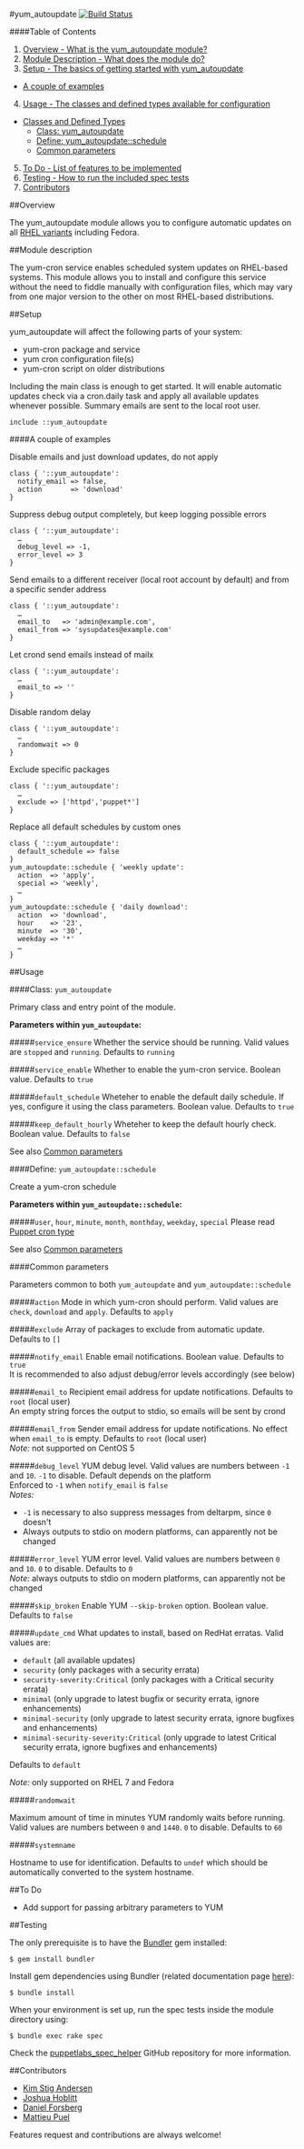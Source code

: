 #yum_autoupdate
[![Build Status](https://travis-ci.org/antoineco/aco-yum_autoupdate.svg?branch=master)](https://travis-ci.org/antoineco/aco-yum_autoupdate)

####Table of Contents

1. [Overview - What is the yum_autoupdate module?](#overview)
2. [Module Description - What does the module do?](#module-description)
3. [Setup - The basics of getting started with yum_autoupdate](#setup)
  * [A couple of examples](#a-couple-of-examples)
4. [Usage - The classes and defined types available for configuration](#usage)
  * [Classes and Defined Types](#classes-and-defined-types)
    * [Class: yum_autoupdate](#class-yum_autoupdate)
    * [Define: yum_autoupdate::schedule](#define-yum_autoupdateschedule)
    * [Common parameters](#common-parameters)
5. [To Do - List of features to be implemented](#to-do)
6. [Testing - How to run the included spec tests](#testing)
7. [Contributors](#contributors)

##Overview

The yum_autoupdate module allows you to configure automatic updates on all [RHEL variants](http://en.wikipedia.org/wiki/List_of_Linux_distributions#RHEL-based) including Fedora.

##Module description

The yum-cron service enables scheduled system updates on RHEL-based systems. This module allows you to install and configure this service without the need to fiddle manually with configuration files, which may vary from one major version to the other on most RHEL-based distributions.

##Setup

yum_autoupdate will affect the following parts of your system:

* yum-cron package and service
* yum cron configuration file(s)
* yum-cron script on older distributions

Including the main class is enough to get started. It will enable automatic updates check via a cron.daily task and apply all available updates whenever possible. Summary emails are sent to the local root user.

```puppet
include ::yum_autoupdate
```

####A couple of examples

Disable emails and just download updates, do not apply

```puppet
class { '::yum_autoupdate':
  notify_email => false,
  action       => 'download'
}
```

Suppress debug output completely, but keep logging possible errors

```puppet
class { '::yum_autoupdate':
  …
  debug_level => -1,
  error_level => 3
}
```

Send emails to a different receiver (local root account by default) and from a specific sender address 

```puppet
class { '::yum_autoupdate':
  …
  email_to   => 'admin@example.com',
  email_from => 'sysupdates@example.com'
}
```

Let crond send emails instead of mailx

```puppet
class { '::yum_autoupdate':
  …
  email_to => ''
}
```

Disable random delay

```puppet
class { '::yum_autoupdate':
  …
  randomwait => 0
}
```

Exclude specific packages

```puppet
class { '::yum_autoupdate':
  …
  exclude => ['httpd','puppet*']
}
```

Replace all default schedules by custom ones

```puppet
class { '::yum_autoupdate':
  default_schedule => false
}
yum_autoupdate::schedule { 'weekly update':
  action  => 'apply',
  special => 'weekly',
  …
}
yum_autoupdate::schedule { 'daily download':
  action  => 'download',
  hour    => '23',
  minute  => '30',
  weekday => '*'
  …
}
```

##Usage

####Class: `yum_autoupdate`

Primary class and entry point of the module.

**Parameters within `yum_autoupdate`:**

#####`service_ensure`
Whether the service should be running. Valid values are `stopped` and `running`. Defaults to `running`

#####`service_enable`
Whether to enable the yum-cron service. Boolean value. Defaults to `true`

#####`default_schedule`
Wheteher to enable the default daily schedule. If yes, configure it using the class parameters. Boolean value. Defaults to `true`

#####`keep_default_hourly`
Wheteher to keep the default hourly check. Boolean value. Defaults to `false`

See also [Common parameters](#common-parameters)

####Define: `yum_autoupdate::schedule`

Create a yum-cron schedule

**Parameters within `yum_autoupdate::schedule`:**

#####`user`, `hour`, `minute`, `month`, `monthday`, `weekday`, `special`
Please read [Puppet cron type](https://docs.puppetlabs.com/references/latest/type.html#cron)

See also [Common parameters](#common-parameters)

####Common parameters

Parameters common to both `yum_autoupdate` and `yum_autoupdate::schedule`

#####`action`
Mode in which yum-cron should perform. Valid values are `check`, `download` and `apply`. Defaults to `apply`

#####`exclude`
Array of packages to exclude from automatic update. Defaults to `[]`

#####`notify_email`
Enable email notifications. Boolean value. Defaults to `true`  
It is recommended to also adjust debug/error levels accordingly (see below) 

#####`email_to`
Recipient email address for update notifications. Defaults to `root` (local user)  
An empty string forces the output to stdio, so emails will be sent by crond

#####`email_from`
Sender email address for update notifications. No effect when `email_to` is empty. Defaults to `root` (local user)  
*Note:* not supported on CentOS 5

#####`debug_level`
YUM debug level. Valid values are numbers between `-1` and `10`. `-1` to disable. Default depends on the platform  
Enforced to `-1` when `notify_email` is `false`  
*Notes:*
* `-1` is necessary to also suppress messages from deltarpm, since `0` doesn't
* Always outputs to stdio on modern platforms, can apparently not be changed

#####`error_level`
YUM error level. Valid values are numbers between `0` and `10`. `0` to disable. Defaults to `0`  
*Note:* always outputs to stdio on modern platforms, can apparently not be changed

#####`skip_broken`
Enable YUM `--skip-broken` option. Boolean value. Defaults to `false`

#####`update_cmd`
What updates to install, based on RedHat erratas. Valid values are:
* `default` (all available updates)
* `security` (only packages with a security errata)
* `security-severity:Critical` (only packages with a Critical security errata)
* `minimal` (only upgrade to latest bugfix or security errata, ignore enhancements)
* `minimal-security` (only upgrade to latest security errata, ignore bugfixes and enhancements)
* `minimal-security-severity:Critical` (only upgrade to latest Critical security errata, ignore bugfixes and enhancements)

Defaults to `default`

*Note:* only supported on RHEL 7 and Fedora

#####`randomwait`

Maximum amount of time in minutes YUM randomly waits before running. Valid values are numbers between `0` and `1440`. `0` to disable. Defaults to `60`

#####`systemname`

Hostname to use for identification. Defaults to `undef` which should be automatically converted to the system hostname.

##To Do

* Add support for passing arbitrary parameters to YUM

##Testing

The only prerequisite is to have the [Bundler](http://bundler.io/) gem installed:

```shell
$ gem install bundler
```

Install gem dependencies using Bundler (related documentation page [here](http://bundler.io/bundle_install.html)):

```shell
$ bundle install
```

When your environment is set up, run the spec tests inside the module directory using:

```shell
$ bundle exec rake spec
```

Check the [puppetlabs_spec_helper](https://github.com/puppetlabs/puppetlabs_spec_helper) GitHub repository for more information.

##Contributors

* [Kim Stig Andersen](https://github.com/ksaio)
* [Joshua Hoblitt](https://github.com/jhoblitt)
* [Daniel Forsberg](https://github.com/jenkins101)
* [Mattieu Puel](https://github.com/mpuel)

Features request and contributions are always welcome!

